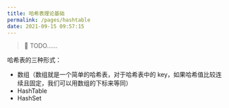 ```yaml
---
title: 哈希表理论基础
permalink: /pages/hashtable
date: 2021-09-15 09:57:15
---
```


> 🏃‍ TODO......

哈希表的三种形式：

- 数组（数组就是一个简单的哈希表，对于哈希表中的 key，如果哈希值比较连续且固定，我们可以用数组的下标来等同）
- HashTable
- HashSet


